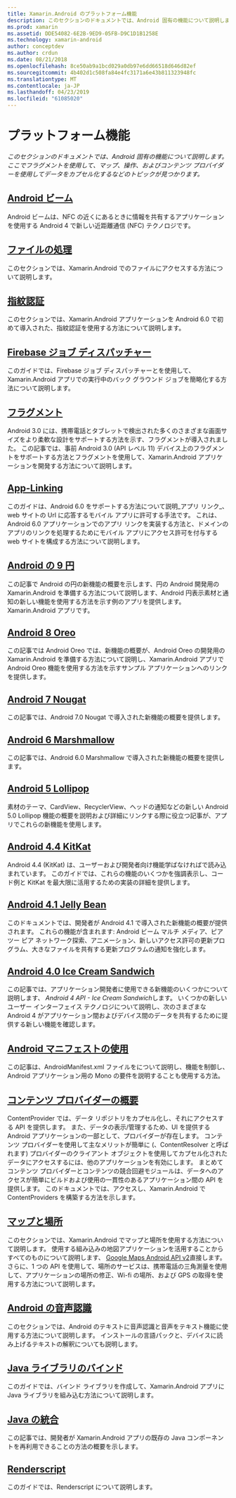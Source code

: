 ```yaml
---
title: Xamarin.Android のプラットフォーム機能
description: このセクションのドキュメントでは、Android 固有の機能について説明します。 ここでフラグメントを使用して、マップ、操作、およびコンテンツ プロバイダーを使用してデータをカプセル化するなどのトピックが見つかります。
ms.prod: xamarin
ms.assetid: DDE54082-6E2B-9ED9-05FB-D9C1D1B1258E
ms.technology: xamarin-android
author: conceptdev
ms.author: crdun
ms.date: 08/21/2018
ms.openlocfilehash: 8ce50ab9a1bcd029a0db97e6dd66518d646d82ef
ms.sourcegitcommit: 4b402d1c508fa84e4fc3171a6e43b811323948fc
ms.translationtype: MT
ms.contentlocale: ja-JP
ms.lasthandoff: 04/23/2019
ms.locfileid: "61085020"
---
```

# <a name="platform-features"></a>プラットフォーム機能

_このセクションのドキュメントでは、Android 固有の機能について説明します。ここでフラグメントを使用して、マップ、操作、およびコンテンツ プロバイダーを使用してデータをカプセル化するなどのトピックが見つかります。_

## <a name="android-beamandroidplatformandroid-beammd"></a>[Android ビーム](~/android/platform/android-beam.md)

Android ビームは、NFC の近くにあるときに情報を共有するアプリケーションを使用する Android 4 で新しい近距離通信 (NFC) テクノロジです。

## <a name="working-with-filesandroidplatformfilesindexmd"></a>[ファイルの処理](~/android/platform/files/index.md)

このセクションでは、Xamarin.Android でのファイルにアクセスする方法について説明します。

## <a name="fingerprint-authenticationandroidplatformfingerprint-authenticationindexmd"></a>[指紋認証](~/android/platform/fingerprint-authentication/index.md)

このセクションでは、Xamarin.Android アプリケーションを Android 6.0 で初めて導入された、指紋認証を使用する方法について説明します。


## <a name="firebase-job-dispatcherandroidplatformfirebase-job-dispatchermd"></a>[Firebase ジョブ ディスパッチャー](~/android/platform/firebase-job-dispatcher.md)

このガイドでは、Firebase ジョブ ディスパッチャーとを使用して、Xamarin.Android アプリでの実行中のバック グラウンド ジョブを簡略化する方法について説明します。

##  <a name="fragmentsandroidplatformfragmentsindexmd"></a>[フラグメント](~/android/platform/fragments/index.md)

Android 3.0 には、携帯電話とタブレットで検出された多くのさまざまな画面サイズをより柔軟な設計をサポートする方法を示す、フラグメントが導入されました。 この記事では、事前 Android 3.0 (API レベル 11) デバイス上のフラグメントをサポートする方法とフラグメントを使用して、Xamarin.Android アプリケーションを開発する方法について説明します。



## <a name="app-linkingandroidplatformapp-linkingmd"></a>[App-Linking](~/android/platform/app-linking.md)

このガイドは、Android 6.0 をサポートする方法について説明_アプリ リンク_、web サイトの Url に応答するモバイル アプリに許可する手法です。 これは、Android 6.0 アプリケーションでのアプリ リンクを実装する方法と、ドメインのアプリのリンクを処理するためにモバイル アプリにアクセス許可を付与する web サイトを構成する方法について説明します。


##  <a name="android-9-pieandroidplatformpiemd"></a>[Android の 9 円](~/android/platform/pie.md)

この記事で Android の円の新機能の概要を示します、円の Android 開発用の Xamarin.Android を準備する方法について説明します、Android 円表示素材と通知の新しい機能を使用する方法を示す例のアプリを提供します。Xamarin.Android アプリです。


##  <a name="android-8-oreoandroidplatformoreomd"></a>[Android 8 Oreo](~/android/platform/oreo.md)

この記事では Android Oreo では、新機能の概要が、Android Oreo の開発用の Xamarin.Android を準備する方法について説明し、Xamarin.Android アプリで Android Oreo 機能を使用する方法を示すサンプル アプリケーションへのリンクを提供します。



##  <a name="android-7-nougatandroidplatformnougatmd"></a>[Android 7 Nougat](~/android/platform/nougat.md)

この記事では、Android 7.0 Nougat で導入された新機能の概要を提供します。




##  <a name="android-6-marshmallowandroidplatformmarshmallowmd"></a>[Android 6 Marshmallow](~/android/platform/marshmallow.md)

この記事では、Android 6.0 Marshmallow で導入された新機能の概要を提供します。




##  <a name="android-5-lollipopandroidplatformlollipopmd"></a>[Android 5 Lollipop](~/android/platform/lollipop.md)

素材のテーマ、CardView、RecyclerView、ヘッドの通知などの新しい Android 5.0 Lollipop 機能の概要を説明および詳細にリンクする際に役立つ記事が、アプリでこれらの新機能を使用します。



##  <a name="android-44-kitkatandroidplatformkitkatmd"></a>[Android 4.4 KitKat](~/android/platform/kitkat.md)

Android 4.4 (KitKat) は、ユーザーおよび開発者向け機能学ばなければで読み込まれています。 このガイドでは、これらの機能のいくつかを強調表示し、コード例と KitKat を最大限に活用するための実装の詳細を提供します。




##  <a name="android-41-jelly-beanandroidplatformjelly-beanmd"></a>[Android 4.1 Jelly Bean](~/android/platform/jelly-bean.md)

このドキュメントでは、開発者が Android 4.1 で導入された新機能の概要が提供されます。 これらの機能が含まれます: Android ビーム マルチ メディア、ピア ツー ピア ネットワーク探索、アニメーション、新しいアクセス許可の更新プログラム、大きなファイルを共有する更新プログラムの通知を強化します。



##  <a name="android-40-ice-cream-sandwichandroidplatformice-cream-sandwichmd"></a>[Android 4.0 Ice Cream Sandwich](~/android/platform/ice-cream-sandwich.md)

この記事では、アプリケーション開発者に使用できる新機能のいくつかについて説明します、 *Android 4 API - Ice Cream Sandwich*します。
いくつかの新しいユーザー インターフェイス テクノロジについて説明し、次のさまざまな Android 4 がアプリケーション間およびデバイス間のデータを共有するために提供する新しい機能を確認します。


##  <a name="working-with-the-android-manifestandroid-manifestmd"></a>[Android マニフェストの使用](android-manifest.md)

この記事は、AndroidManifest.xml ファイルをについて説明し、機能を制御し、Android アプリケーション用の Mono の要件を説明することも使用する方法。


##  <a name="introduction-to-content-providersandroidplatformcontent-providersindexmd"></a>[コンテンツ プロバイダーの概要](~/android/platform/content-providers/index.md)

ContentProvider では、データ リポジトリをカプセル化し、それにアクセスする API を提供します。 また、データの表示/管理するため、UI を提供する Android アプリケーションの一部として、プロバイダーが存在します。 コンテンツ プロバイダーを使用して主なメリットが簡単に (、ContentResolver と呼ばれます) プロバイダーのクライアント オブジェクトを使用してカプセル化されたデータにアクセスするには、他のアプリケーションを有効にします。 まとめてコンテンツ プロバイダーとコンテンツの競合回避モジュールは、データへのアクセスが簡単にビルドおよび使用の一貫性のあるアプリケーション間の API を提供します。 このドキュメントでは、アクセスし、Xamarin.Android で ContentProviders を構築する方法を示します。



##  <a name="maps-and-locationandroidplatformmaps-and-locationindexmd"></a>[マップと場所](~/android/platform/maps-and-location/index.md)

このセクションでは、Xamarin.Android でマップと場所を使用する方法について説明します。 使用する組み込みの地図アプリケーションを活用することからすべてのものについて説明します、 [Google Maps Android API v2](https://developers.google.com/maps/documentation/android/)直接します。 さらに、1 つの API を使用して、場所のサービスは、携帯電話の三角測量を使用して、アプリケーションの場所の修正、Wi-fi の場所、および GPS の取得を使用する方法について説明します。



## <a name="android-speechandroidplatformspeechmd"></a>[Android の音声認識](~/android/platform/speech.md)

このセクションでは、Android のテキストに音声認識と音声をテキスト機能に使用する方法について説明します。 インストールの言語パックと、デバイスに読み上げるテキストの解釈についても説明します。


##  <a name="binding-a-java-librarybinding-java-libraryindexmd"></a>[Java ライブラリのバインド](binding-java-library/index.md)

このガイドでは、バインド ライブラリを作成して、Xamarin.Android アプリに Java ライブラリを組み込む方法について説明します。

##  <a name="java-integrationjava-integrationindexmd"></a>[Java の統合](java-integration/index.md)

この記事では、開発者が Xamarin.Android アプリの既存の Java コンポーネントを再利用できることの方法の概要を示します。

##  <a name="renderscriptrenderscriptmd"></a>[Renderscript](renderscript.md)

このガイドでは、Renderscript について説明します。
